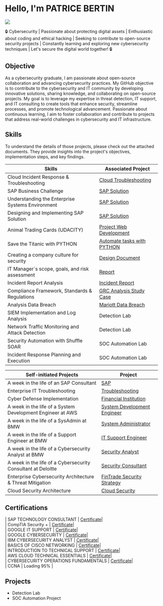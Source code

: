 # Hello, I'm PATRICE BERTIN
<a href="https://www.linkedin.com/in/patrice-bertin-towa-529328170"><img src="https://img.shields.io/badge/-LinkedIn-0072b1?&style=for-the-badge&logo=linkedin&logoColor=white" /></a>


🔒 Cybersecurity | Passionate about protecting digital assets | Enthusiastic about coding and ethical hacking | Seeking to contribute to open-source security projects | Constantly learning and exploring new cybersecurity techniques | Let's secure the digital world together! 🔒

## Objective


As a cybersecurity graduate, I am passionate about open-source collaboration and advancing cybersecurity practices. My GitHub objective is to contribute to the cybersecurity and IT community by developing innovative solutions, sharing knowledge, and collaborating on open-source projects. My goal is to leverage my expertise in threat detection, IT support, and IT consulting to create tools that enhance security, streamline processes, and promote technological advancement. Passionate about continuous learning, I aim to foster collaboration and contribute to projects that address real-world challenges in cybersecurity and IT infrastructure.  


## Skills

To understand the details of those projects, please check out the attached documents. They provide insights into the project's objectives, implementation steps, and key findings.

| Skills                                         | Associated Project         |
|-----------------------------------------------|----------------------------|
| Cloud Incident Response & Troubleshooting                        | <a href="https://github.com/PatriceBertin/Cloud-Handbook">Cloud Troubleshooting</a>|
| SAP Business Challenge                        | <a href="https://github.com/PatriceBertin/SAP-Business-Challenge">SAP Solution</a>|
| Understanding the Enterprise Systems Environment | <a href="https://github.com/PatriceBertin/Understanding-the-Enterprise-Systems-Environment">SAP Solution</a>|
| Designing and Implementing SAP Solution       | <a href="https://github.com/PatriceBertin/Designing-and-Implementing-SAP-Solution">SAP Solution</a>|
| Animal Trading Cards (UDACITY)                | <a href="https://github.com/PatriceBertin/Animal-Trading-cards">Project Web Development</a>|
| Save the Titanic with PYTHON                  | <a href="https://github.com/PatriceBertin/SAVE-THE-TITANIC">Automate tasks with PYTHON</a>|
| Creating a company culture for security       | <a href="https://github.com/PatriceBertin/DESIGN-DOCUMENT">Design Document</a>|
| IT Manager´s scope, goals, and risk assessment| <a href="https://github.com/PatriceBertin/REPORT.git">Report</a>|
| Incident Report Analysis                      | <a href="https://github.com/PatriceBertin/Incident-Report-Analysis.git">Incident Report</a>|
| Compliance Framework, Standards & Regulations | <a href="https://github.com/PatriceBertin/GRC-FRAMEWORK">GRC Analysis Study Case</a>|
| Analysis Data Breach                          | <a href="https://github.com/PatriceBertin/MARIOTT-DATA-BREACH"> Mariott Data Breach</a>|
| SIEM Implementation and Log Analysis          | Detection Lab|
| Network Traffic Monitoring and Attack Detection | Detection Lab|
| Security Automation with Shuffle SOAR         | SOC Automation Lab|
| Incident Response Planning and Execution      | SOC Automation Lab|


| Self-initiated Projects                                         |  Project         |
|-----------------------------------------------|----------------------------|
| A week in the life of an SAP Consultant                       | <a href="https://github.com/PatriceBertin/SAP-S4HANA#">SAP</a>|
| Enterprise IT Troubleshooting                       | <a href="https://github.com/PatriceBertin/IT-Troubleshooting">Troubleshooting</a>|
| Cyber Defense Implementation                       | <a href="https://github.com/PatriceBertin/Cyber-Defense">Financial Institution</a>|
| A week in the life of a System Development Engineer at AWS                        | <a href="https://github.com/PatriceBertin/System-DEVOPS">System Development Engineer</a>|
| A week in the life of a SysAdmin at BMW                        | <a href="https://github.com/PatriceBertin/IT-SysAdmin">System Administrator</a>|
| A week in the life of a Support Engineer at BMW                        | <a href="https://github.com/PatriceBertin/SupportEngineer">IT Support Engineer</a>|
| A week in the life of a Cybersecurity Analyst at BMW                       | <a href="https://github.com/PatriceBertin/Security-Analyst">Security Analyst</a>|
| A week in the life of a Cybersecurity Consultant at Deloitte                       | <a href="https://github.com/PatriceBertin/Security-Consultant">Security Consultant</a>|
| Enterprise Cybersecurity Architecture & Threat Mitigation                        | <a href="https://github.com/PatriceBertin/FinTrade-Security-Strategy">FinTrade Security Strategy</a>|
| Cloud Security Architecture                        | <a href="https://github.com/PatriceBertin/-Enterprise-Cloud-Security-Architecture-Blueprint">Cloud Security</a>|

## Certifications
| SAP TECHNOLOGY CONSULTANT  |  <a href="https://coursera.org/verify/professional-cert/RRGUA8O9NNKC">Certificate</a>| <br>
| CompTIA Security +  |  <a href="https://github.com/PatriceBertin/CompTIA-">Certificate</a>| <br>
| GOOGLE IT SUPPORT    |  <a href="https://www.coursera.org/account/accomplishments/specialization/certificate/ZWFZH7XA8M28">Certificate</a>| <br>
| GOOGLE CYBERSECURITY  |    <a href="https://www.coursera.org/account/accomplishments/specialization/certificate/S7TZ65K2BFNZ">Certificate</a>| <br>
| IBM CYBERSECURITY ANALYST  |  <a href="https://www.coursera.org/account/accomplishments/specialization/certificate/3Z06EE01FFS7">Certificate</a>| <br>
| BASICS OF CISCO NETWORKING  |  <a href="https://www.coursera.org/account/accomplishments/certificate/XYJJR8LTQDNE">Certificate</a>| <br>
| INTRODUCTION TO TECHNICAL SUPPORT  |  <a href="https://www.coursera.org/account/accomplishments/certificate/FB0QHWKBLF4G">Certificate</a>| <br>
| AWS CLOUD TECHNICAL ESSENTIALS  |  <a href="https://coursera.org/verify/AHIAUBVT54Y0">Certificate</a>| <br>
| CYBERSECURITY OPERATIONS FUNDAMENTALS  |  <a href="https://www.coursera.org/account/accomplishments/specialization/certificate/SQZCP0V854ZA">Certificate</a>| <br>
| CCNA   | Loading 95% | <br>

## Projects
- Detection Lab
- SOC Automation Project

